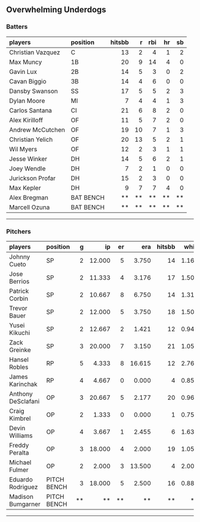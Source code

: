 ## Overwhelming Underdogs

### Batters

 
|players           |position  | hitsbb|  r| rbi| hr| sb| 
|:-----------------|:---------|------:|--:|---:|--:|--:| 
|Christian Vazquez |C         |     13|  2|   4|  1|  2| 
|Max Muncy         |1B        |     20|  9|  14|  4|  0| 
|Gavin Lux         |2B        |     14|  5|   3|  0|  2| 
|Cavan Biggio      |3B        |     14|  4|   6|  0|  0| 
|Dansby Swanson    |SS        |     17|  5|   5|  2|  3| 
|Dylan Moore       |MI        |      7|  4|   4|  1|  3| 
|Carlos Santana    |CI        |     21|  6|   8|  2|  0| 
|Alex Kirilloff    |OF        |     11|  5|   7|  2|  0| 
|Andrew McCutchen  |OF        |     19| 10|   7|  1|  3| 
|Christian Yelich  |OF        |     20| 13|   5|  2|  1| 
|Wil Myers         |OF        |     12|  2|   3|  1|  1| 
|Jesse Winker      |DH        |     14|  5|   6|  2|  1| 
|Joey Wendle       |DH        |      7|  2|   1|  0|  0| 
|Jurickson Profar  |DH        |     15|  2|   3|  0|  0| 
|Max Kepler        |DH        |      9|  7|   7|  4|  0| 
|Alex Bregman      |BAT BENCH |     **| **|  **| **| **| 
|Marcell Ozuna     |BAT BENCH |     **| **|  **| **| **| 


* * *

### Pitchers

 
|players            |position    |  g|     ip| er|    era| hitsbb|  whip| so|  w| sv| 
|:------------------|:-----------|--:|------:|--:|------:|------:|-----:|--:|--:|--:| 
|Johnny Cueto       |SP          |  2| 12.000|  5|  3.750|     14| 1.167| 11|  1|  0| 
|Jose Berrios       |SP          |  2| 11.333|  4|  3.176|     17| 1.500|  9|  0|  0| 
|Patrick Corbin     |SP          |  2| 10.667|  8|  6.750|     14| 1.312|  8|  0|  0| 
|Trevor Bauer       |SP          |  2| 12.000|  5|  3.750|     18| 1.500| 18|  1|  0| 
|Yusei Kikuchi      |SP          |  2| 12.667|  2|  1.421|     12| 0.947| 12|  2|  0| 
|Zack Greinke       |SP          |  3| 20.000|  7|  3.150|     21| 1.050| 16|  1|  0| 
|Hansel Robles      |RP          |  5|  4.333|  8| 16.615|     12| 2.769|  2|  0|  2| 
|James Karinchak    |RP          |  4|  4.667|  0|  0.000|      4| 0.857|  6|  0|  1| 
|Anthony DeSclafani |OP          |  3| 20.667|  5|  2.177|     20| 0.968| 22|  2|  0| 
|Craig Kimbrel      |OP          |  2|  1.333|  0|  0.000|      1| 0.750|  4|  0|  0| 
|Devin Williams     |OP          |  4|  3.667|  1|  2.455|      6| 1.636|  4|  2|  0| 
|Freddy Peralta     |OP          |  3| 18.000|  4|  2.000|     19| 1.056| 25|  1|  0| 
|Michael Fulmer     |OP          |  2|  2.000|  3| 13.500|      4| 2.000|  2|  0|  0| 
|Eduardo Rodriguez  |PITCH BENCH |  3| 18.000|  5|  2.500|     16| 0.889| 21|  1|  0| 
|Madison Bumgarner  |PITCH BENCH | **|     **| **|     **|     **|    **| **| **| **| 


* * *


